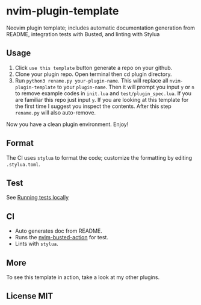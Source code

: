 # nvim-plugin-template

Neovim plugin template; includes automatic documentation generation from README, integration tests with Busted, and linting with Stylua

## Usage

1. Click `use this template` button generate a repo on your github.
2. Clone your plugin repo. Open terminal then cd plugin directory.
3. Run `python3 rename.py your-plugin-name`. This will replace all `nvim-plugin-template` to your `plugin-name`. 
   Then it will prompt you input `y` or `n` to remove example codes in `init.lua` and
   `test/plugin_spec.lua`. If you are familiar this repo just input `y`. If you are looking at this template for the first time I suggest you inspect the contents. After this step `rename.py` will also auto-remove.

Now you have a clean plugin environment. Enjoy!

## Format

The CI uses `stylua` to format the code; customize the formatting by editing `.stylua.toml`.

## Test

See [Running tests locally](https://github.com/nvim-neorocks/nvim-busted-action?tab=readme-ov-file#running-tests-locally)

## CI

- Auto generates doc from README.
- Runs the [nvim-busted-action](https://github.com/nvim-neorocks/nvim-busted-action) for test.
- Lints with `stylua`.

## More

To see this template in action, take a look at my other plugins.

## License MIT
